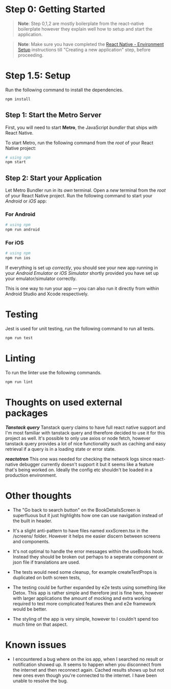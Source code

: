 # Step 0: Getting Started

> **Note**: Step 0,1,2 are mostly boilerplate from the react-native boilerplate however they explain well how to setup and start the application.

> **Note**: Make sure you have completed the [React Native - Environment Setup](https://reactnative.dev/docs/environment-setup) instructions till "Creating a new application" step, before proceeding.

# Step 1.5: Setup

Run the following command to install the dependencies.

```bash
npm install
```

## Step 1: Start the Metro Server

First, you will need to start **Metro**, the JavaScript _bundler_ that ships _with_ React Native.

To start Metro, run the following command from the _root_ of your React Native project:

```bash
# using npm
npm start
```

## Step 2: Start your Application

Let Metro Bundler run in its _own_ terminal. Open a _new_ terminal from the _root_ of your React Native project. Run the following command to start your _Android_ or _iOS_ app:

### For Android

```bash
# using npm
npm run android
```

### For iOS

```bash
# using npm
npm run ios
```

If everything is set up _correctly_, you should see your new app running in your _Android Emulator_ or _iOS Simulator_ shortly provided you have set up your emulator/simulator correctly.

This is one way to run your app — you can also run it directly from within Android Studio and Xcode respectively.

# Testing

Jest is used for unit testing, run the following command to run all tests.

```bash
npm run test
```

# Linting

To run the linter use the following commands.

```bash
npm run lint
```

# Thoughts on used external packages

**_Tanstack query_** Tanstack query claims to have full react native support and I'm most familiar with tanstack query and therefore decided to use it for this project as well. It's possible to only use axios or node fetch, however tanstack query provides a lot of nice functionality such as caching and easy retrieval if a query is in a loading state or error state.

**_reactotron_** This one was needed for checking the network logs since react-native debugger currently doesn't support it but it seems like a feature that's being worked on. Ideally the config etc shouldn't be loaded in a production environment.

# Other thoughts

- The "Go back to search button" on the BookDetailsScreen is superfluous but it just highlights how one can use navigation instead of the built in header.

- It's a slight anti-pattern to have files named xxxScreen.tsx in the /screens/ folder. However it helps me easier discern between screens and components.

- It's not optimal to handle the error messages within the useBooks hook. Instead they should be broken out perhaps to a seperate component or json file if translations are used.

- The tests would need some cleanup, for example createTestProps is duplicated on both screen tests,

- The testing could be further expanded by e2e tests using something like Detox. This app is rather simple and therefore jest is fine here, however with larger applications the amount of mocking and extra working required to test more complicated features then and e2e framework would be better.

- The styling of the app is very simple, however to I couldn't spend too much time on that aspect.

# Known issues

- I encountered a bug where on the ios app, when I searched no result or notification showed up. It seems to happen when you disconnect from the internet and then reconnect again. Cached results shows up but not new ones even though you're connected to the internet. I have been unable to resolve the bug.
